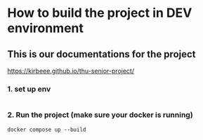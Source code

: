 # How to build the project in DEV　environment

## This is our documentations for the project
https://kirbeee.github.io/thu-senior-project/

### 1. set up env
```env

```

### 2. Run the project (make sure your docker is running)
```shell
docker compose up --build
```